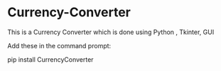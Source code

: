 # Currency-Converter
This is a Currency Converter which is done using Python , Tkinter, GUI

Add these in the command prompt:

pip install CurrencyConverter
